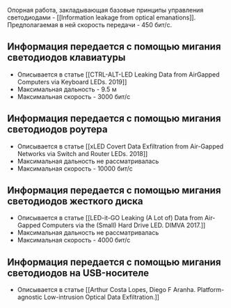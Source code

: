 Опорная работа, закладывающая базовые принципы управления светодиодами - [[Information leakage from optical emanations]]. Предполагаемая в ней скорость передачи - 450 бит/с.

## Информация передается с помощью мигания светодиодов клавиатуры
- Описывается в статье [[CTRL-ALT-LED Leaking Data from AirGapped Computers via Keyboard LEDs. 2019]]
- Максимальная дальность - 9.5 м
- Максимальная скорость - 3000 бит/с

## Информация передается с помощью мигания светодиодов роутера
- Описывается в статье [[xLED Covert Data Exfiltration from  Air-Gapped Networks via Switch and Router LEDs. 2018]]
- Максимальная дальность не рассматривалась
- Максимальная скорость - 10000 бит/с

## Информация передается с помощью мигания светодиодов жесткого диска
- Описывается в статье [[LED-it-GO Leaking (A Lot of) Data from Air-Gapped  Computers via the (Small) Hard Drive LED. DIMVA 2017.]]
- Максимальная дальность не рассматривалась
- Максимальная скорость - 4000 бит/с

## Информация передается с помощью мигания светодиодов на USB-носителе
- Описывается в статье [[Arthur Costa Lopes, Diego F Aranha. Platform-agnostic Low-intrusion Optical Data Exfiltration.]]